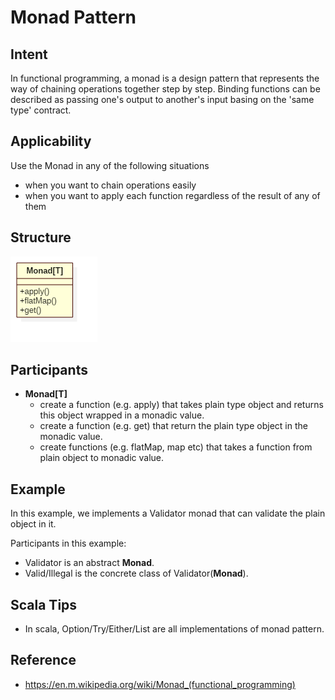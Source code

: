 # Monad Pattern


## Intent
In functional programming, a monad is a design pattern that represents the way of chaining operations together step by step.
Binding functions can be described as passing one's output to another's input basing on the 'same type' contract.


## Applicability
Use the Monad in any of the following situations

* when you want to chain operations easily
* when you want to apply each function regardless of the result of any of them


## Structure
![monad](./etc/monad.png)


## Participants
* **Monad[T]**
    - create a function (e.g. apply) that takes plain type object and returns this object wrapped in a monadic value.
    - create a function (e.g. get) that return the plain type object in the monadic value.
    - create functions (e.g. flatMap, map etc) that takes a function from plain object to monadic value.


## Example
In this example, we implements a Validator monad that can validate the plain object in it.

Participants in this example:
* Validator is an abstract **Monad**.
* Valid/Illegal is the concrete class of Validator(**Monad**).


## Scala Tips
* In scala, Option/Try/Either/List are all implementations of monad pattern.


## Reference
* https://en.m.wikipedia.org/wiki/Monad_(functional_programming)